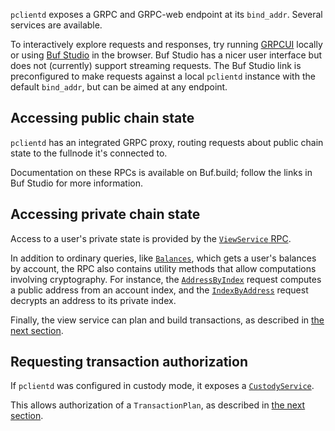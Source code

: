 `pclientd` exposes a GRPC and GRPC-web endpoint at its `bind_addr`. Several
services are available.

To interactively explore requests and responses, try running [GRPCUI] locally or
using [Buf Studio][buf-studio] in the browser. Buf Studio has a nicer user
interface but does not (currently) support streaming requests.  The Buf Studio
link is preconfigured to make requests against a local `pclientd` instance with
the default `bind_addr`, but can be aimed at any endpoint.

[GRPCUI]: https://github.com/fullstorydev/grpcui
[buf-studio]: https://buf.build/studio/penumbra-zone/penumbra/penumbra.core.app.v1.QueryService/AppParameters?selectedProtocol=grpc-web&target=http%3A%2F%2Flocalhost%3A8081

## Accessing public chain state

`pclientd` has an integrated GRPC proxy, routing requests about public chain
state to the fullnode it's connected to.

Documentation on these RPCs is available on Buf.build; follow the links in Buf Studio for more information.

## Accessing private chain state

Access to a user's private state is provided by the [`ViewService` RPC](https://buf.build/penumbra-zone/penumbra/docs/main:penumbra.view.v1#penumbra.view.v1.ViewService).

In addition to ordinary queries, like
[`Balances`](https://buf.build/penumbra-zone/penumbra/docs/main:penumbra.view.v1#penumbra.view.v1.ViewService.Balances),
which gets a user's balances by account, the RPC also contains utility methods
that allow computations involving cryptography.  For instance, the
[`AddressByIndex`](https://buf.build/penumbra-zone/penumbra/docs/main:penumbra.view.v1#penumbra.view.v1.ViewService.AddressByIndex)
request computes a public address from an account index, and the
[`IndexByAddress`](https://buf.build/penumbra-zone/penumbra/docs/main:penumbra.view.v1#penumbra.view.v1.ViewService.IndexByAddress)
request decrypts an address to its private index.

Finally, the view service can plan and build transactions, as described in [the next section](./build_transaction.md).

## Requesting transaction authorization

If `pclientd` was configured in custody mode, it exposes a [`CustodyService`](https://buf.build/penumbra-zone/penumbra/docs/main:penumbra.custody.v1#penumbra.custody.v1.CustodyService).

This allows authorization of a `TransactionPlan`, as described in [the next section](./build_transaction.md).
